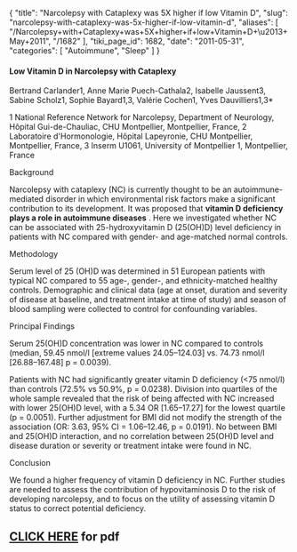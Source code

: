 {
  "title": "Narcolepsy with Cataplexy was 5X higher if low Vitamin D",
  "slug": "narcolepsy-with-cataplexy-was-5x-higher-if-low-vitamin-d",
  "aliases": [
    "/Narcolepsy+with+Cataplexy+was+5X+higher+if+low+Vitamin+D+\u2013+May+2011",
    "/1682"
  ],
  "tiki_page_id": 1682,
  "date": "2011-05-31",
  "categories": [
    "Autoimmune",
    "Sleep"
  ]
}


#### Low Vitamin D in Narcolepsy with Cataplexy

Bertrand Carlander1, Anne Marie Puech-Cathala2, Isabelle Jaussent3, Sabine Scholz1, Sophie Bayard1,3, Valérie Cochen1, Yves Dauvilliers1,3*

1 National Reference Network for Narcolepsy, Department of Neurology, Hôpital Gui-de-Chauliac, CHU Montpellier, Montpellier, France, 2 Laboratoire d'Hormonologie, Hôpital Lapeyronie, CHU Montpellier, Montpellier, France, 3 Inserm U1061, University of Montpellier 1, Montpellier, France

Background

Narcolepsy with cataplexy (NC) is currently thought to be an autoimmune-mediated disorder in which environmental risk factors make a significant contribution to its development. It was proposed that  **vitamin D deficiency plays a role in autoimmune diseases** . Here we investigated whether NC can be associated with 25-hydroxyvitamin D (25(OH)D) level deficiency in patients with NC compared with gender- and age-matched normal controls.

Methodology

Serum level of 25 (OH)D was determined in 51 European patients with typical NC compared to 55 age-, gender-, and ethnicity-matched healthy controls. Demographic and clinical data (age at onset, duration and severity of disease at baseline, and treatment intake at time of study) and season of blood sampling were collected to control for confounding variables.

Principal Findings

Serum 25(OH)D concentration was lower in NC compared to controls (median, 59.45 nmol/l <span>[extreme values 24.05–124.03]</span> vs. 74.73 nmol/l <span>[26.88–167.48]</span> p = 0.0039). 

Patients with NC had significantly greater vitamin D deficiency (<75 nmol/l) than controls (72.5% vs 50.9%, p = 0.0238). Division into quartiles of the whole sample revealed that the risk of being affected with NC increased with lower 25(OH)D level, with a 5.34 OR <span>[1.65–17.27]</span> for the lowest quartile (p = 0.0051). Further adjustment for BMI did not modify the strength of the association (OR: 3.63, 95% CI = 1.06–12.46, p = 0.0191). No between BMI and 25(OH)D interaction, and no correlation between 25(OH)D level and disease duration or severity or treatment intake were found in NC.

Conclusion

We found a higher frequency of vitamin D deficiency in NC. Further studies are needed to assess the contribution of hypovitaminosis D to the risk of developing narcolepsy, and to focus on the utility of assessing vitamin D status to correct potential deficiency.

## [CLICK HERE](http://www.plosone.org/article/fetchObjectAttachment.action;jsessionid=1ADBCE56E5B2E2274300B7318B0C29BE.ambra02?uri=info%3Adoi%2F10.1371%2Fjournal.pone.0020433&representation=PDF) for pdf

